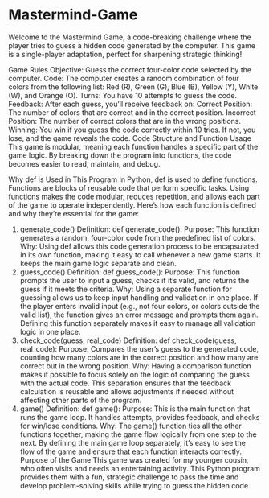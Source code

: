 # Mastermind-Game
Welcome to the Mastermind Game, a code-breaking challenge where the player tries to guess a hidden code generated by the computer. This game is a single-player adaptation, perfect for sharpening strategic thinking!


Game Rules
Objective: Guess the correct four-color code selected by the computer.
Code: The computer creates a random combination of four colors from the following list: Red (R), Green (G), Blue (B), Yellow (Y), White (W), and Orange (O).
Turns: You have 10 attempts to guess the code.
Feedback: After each guess, you’ll receive feedback on:
Correct Position: The number of colors that are correct and in the correct position.
Incorrect Position: The number of correct colors that are in the wrong positions.
Winning: You win if you guess the code correctly within 10 tries. If not, you lose, and the game reveals the code.
Code Structure and Function Usage
This game is modular, meaning each function handles a specific part of the game logic. By breaking down the program into functions, the code becomes easier to read, maintain, and debug.

Why def is Used in This Program
In Python, def is used to define functions. Functions are blocks of reusable code that perform specific tasks. Using functions makes the code modular, reduces repetition, and allows each part of the game to operate independently. Here’s how each function is defined and why they’re essential for the game:

1. generate_code()
Definition: def generate_code():
Purpose: This function generates a random, four-color code from the predefined list of colors.
Why: Using def allows this code generation process to be encapsulated in its own function, making it easy to call whenever a new game starts. It keeps the main game logic separate and clean.
2. guess_code()
Definition: def guess_code():
Purpose: This function prompts the user to input a guess, checks if it’s valid, and returns the guess if it meets the criteria.
Why: Using a separate function for guessing allows us to keep input handling and validation in one place. If the player enters invalid input (e.g., not four colors, or colors outside the valid list), the function gives an error message and prompts them again. Defining this function separately makes it easy to manage all validation logic in one place.
3. check_code(guess, real_code)
Definition: def check_code(guess, real_code):
Purpose: Compares the user’s guess to the generated code, counting how many colors are in the correct position and how many are correct but in the wrong position.
Why: Having a comparison function makes it possible to focus solely on the logic of comparing the guess with the actual code. This separation ensures that the feedback calculation is reusable and allows adjustments if needed without affecting other parts of the program.
4. game()
Definition: def game():
Purpose: This is the main function that runs the game loop. It handles attempts, provides feedback, and checks for win/lose conditions.
Why: The game() function ties all the other functions together, making the game flow logically from one step to the next. By defining the main game loop separately, it’s easy to see the flow of the game and ensure that each function interacts correctly.
Purpose of the Game
This game was created for my younger cousin, who often visits and needs an entertaining activity. This Python program provides them with a fun, strategic challenge to pass the time and develop problem-solving skills while trying to guess the hidden code.

